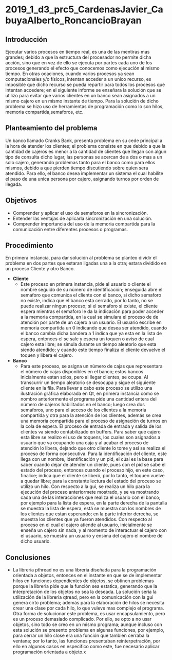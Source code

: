 # 2019_1_d3_prc5_CardenasJavier_CabuyaAlberto_RoncancioBrayan
## Introducción
Ejecutar varios procesos en tiempo real, es una de las mentiras mas grandes; debido a que la estructura del procesador no permite dicha acciòn, sino que en vez de ello se ejecuta por partes cada uno de los procesos generando el efecto que conocemos como ejecución al mismo tiempo. En otras ocaciones, cuando varios procesos ya sean computacionales y/o físicos, intentan acceder a un unico recurso, es imposible que dicho recurso se pueda repartir para todos los procesos que intentan accedere; en el siguiente informe se enseñara la solución que se utilizo para evitar que varios clientes en un banco sean asignados a un mismo cajero en un mismo instante de tiempo. Para la solución de dicho  problema se hizo uso de herramientas de programación como lo son hilos, memoria compartida,semaforos, etc.
## Planteamiento del problema
Un banco llamado Cranks Bank, presenta problema en su cede principal a la hora de atender los clientes; el problema consiste en que debido a que la cantidad de cajeros es menor a la cantidad de clientes que llegan con algun tipo de consulta  dicho lugar, las personas se acercan de a dos o mas a un solo cajero, generando problemas tanto para el banco como para ellos mismos, debido a que pierden tiempo discutiendo sobre quien sera atendido. Para ello, el banco desea implementar un sistema el cual habilite el paso de una unica persona por cajero, asignando turnos por orden de llegada.
## Objetivos
- Comprender y aplicar el uso de semaforos en la sincronización.
- Entender las ventajas de aplicarla sincronización en una solución.
- Comprender importancia del uso de la memoria compartida para la comunicación entre diferentes procesos o programas.
## Procedimiento
En primera instancia, para dar solución al problema se planteo dividir el problema en dos partes que estaran ligadas una a la otra; estara dividido en un proceso Cliente y otro Banco.
* **Cliente**
    * Este proceso en primera instancia, pide al usuario o cliente el nombre seguido de su número de identificación; enseguida abre el semaforo que comunica el cliente con el banco, si dicho semaforo no existe, indica que el banco esta cerrado, por lo tanto, no se puede realizar ningun proceso; si el semaforo si existe, el cliente espera mientras el semaforo le da la indicación para poder acceder a la memoria compartida, en la cual se simulara el proceso de de atención por parte de un cajero a un usuario. El usuario escribe en memoria compartida un 0 indicando que desea ser atendido, cuando el banco cambia dicha bandera a 1 indica que ya esta en la lista de espera, entonces el se sale y espera un toquen o aviso de cual cajero esta libre; se simula durante un tiempo aleatorio que esta siendo atendido; y cuando este tiempo finaliza el cliente devuelve el toquen y libera el cajero.
* **Banco**
    * Para este proceso, se asigna un número de cajas que representara el número de cajas disponibles en el banco; estos bancos inicialmente estan solos, pero al llegar clientes, se ocupa. Al transcurrir un tiempo aleatorio se desocupa y sigue el siguiente cliente en la fila. Para llevar a cabo este proceso se utilizo una ilustración gráfica elaborada en Qt, en primera instancia como se nombro anteriormente el programa pide una cantidad entera del número de cajeros habilitados en el banco; luego crea dos semaforos, uno para el acceso de los clientes a la memoria compartida y otra para la atención de los clientes, además se crea una memoria compartida para el proceso de asignación de turnos en la cola de espera. El proceso de entrada de entrada y salida de los clientes va siendo contabilizado en buffers. Para saber que cajero esta libre se realizo el uso de toquens, los cuales son asignados a usuario que va ocupando una caja y al acabar el proceso de atención lo libera, dejando que otro cliente lo tome y asi se realiza el proceso de forma consecutiva. Para la identificación del cliente, este llega con un nombre, identificación y un pid, el cúal es la base para saber cuando dejar de atender un cliente, pues con el pid se sabe el estado del proceso, entonces cuando el proceso hijo, en este caso, finalice; indica que el cliente se liberó, por lo tanto, el toquen vuelve a quedar libre; para la constante lectura del estado del proceso se utilizo un hilo. Con respecto a la gui, se realiza un hilo para la ejecución del proceso anteriormete mostrado, y se va mostrando cada una de las interacciones que realiza el usuario con el banco; por ejemplo para la lista de espera, en la parte derecha de la pantalla se muestra la lista de espera, está se muestra con los nombres de los clientes que estan esperando; en la parte inferior derecha, se muestra los clientes que ya fueron atendidos. Con respecto al proceso en el cual el cajero atiende al usuario, inicialmente se enseña un cajero sin nada, y al momento de interactuar el cajero con el usuario, se muestra un usuario y ensima del cajero el nombre de dicho usuario.
## Conclusiones
- La libreria pthread no es una libreria diseñada para la programación orientada a objetos, entonces en el instante en que se de implementar hilos en funciones dependientes de objetos, se obtinen problemas porque la libreria pide que la función sea estatica, generando que la interpretación de los objetos no sea la deseada. La solución seria la utilización de la libreria qtread, pero en la comunicación con la gui genera cirto problema; además para la elaboración de hilos se necesita crear una clase por cada hilo, lo que vuleve mas complejo el programa. Otra forma de solucionar este problema, es usar encapsulamiento, pero es un proceso demasiado complicado. Por ello, se opto a no usar objetos, sino todo se creo en un mismo programa; aunque incluso con esta solución se presento problema en algunas funciones, por ejemplo, para cerrar un hilo close era una función que tambien cerraba la ventana; por lo tanto, las funciones presentaban reinterpetración, por ello en algunos casos en especifico como este, fue necesario aplicar programación orientada a objeto.x
    
    

